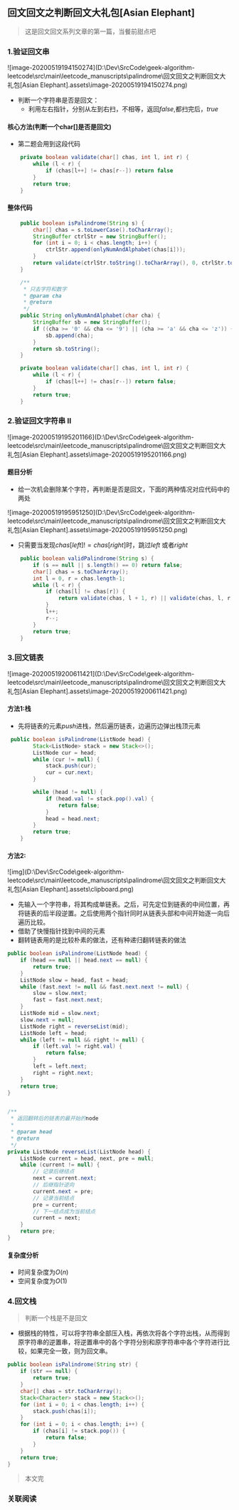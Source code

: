 

## 回文回文之判断回文大礼包[Asian Elephant]

> 这是回文回文系列文章的第一篇，当餐前甜点吧



### 1.验证回文串

![image-20200519194150274](D:\Dev\SrcCode\geek-algorithm-leetcode\src\main\leetcode_manuscripts\palindrome\回文回文之判断回文大礼包[Asian Elephant].assets\image-20200519194150274.png)

- 判断一个字符串是否是回文：
  - 利用左右指针，分别从左到右扫，不相等，返回$false$,都扫完后，$true$

#### 核心方法(判断一个char[]是否是回文)

- 第二题会用到这段代码

```java
    private boolean validate(char[] chas, int l, int r) {
        while (l < r) {
            if (chas[l++] != chas[r--]) return false
        }
        return true;
    }
```

#### 整体代码

```java
    public boolean isPalindrome(String s) {
        char[] chas = s.toLowerCase().toCharArray();
        StringBuffer ctrlStr = new StringBuffer();
        for (int i = 0; i < chas.length; i++) {
            ctrlStr.append(onlyNumAndAlphabet(chas[i]));
        }
        return validate(ctrlStr.toString().toCharArray(), 0, ctrlStr.toString().length() - 1);
    }

    /**
     * 只去字符和数字
     * @param cha
     * @return
     */
    public String onlyNumAndAlphabet(char cha) {
        StringBuffer sb = new StringBuffer();
        if ((cha >= '0' && cha <= '9') || (cha >= 'a' && cha <= 'z')) {
            sb.append(cha);
        }
        return sb.toString();
    }

    private boolean validate(char[] chas, int l, int r) {
        while (l < r) {
            if (chas[l++] != chas[r--]) return false;
        }
        return true;
    }

```

### 2.验证回文字符串 Ⅱ

![image-20200519195201166](D:\Dev\SrcCode\geek-algorithm-leetcode\src\main\leetcode_manuscripts\palindrome\回文回文之判断回文大礼包[Asian Elephant].assets\image-20200519195201166.png)

#### 题目分析

- 给一次机会删除某个字符，再判断是否是回文，下面的两种情况对应代码中的两处

![image-20200519195951250](D:\Dev\SrcCode\geek-algorithm-leetcode\src\main\leetcode_manuscripts\palindrome\回文回文之判断回文大礼包[Asian Elephant].assets\image-20200519195951250.png)

- 只需要当发现$chas[left]!=chas[right]$时，跳过$left$ 或者$right$

```java
    public boolean validPalindrome(String s) {
        if (s == null || s.length() == 0) return false;
        char[] chas = s.toCharArray();
        int l = 0, r = chas.length-1;
        while (l < r) {
            if (chas[l] != chas[r]) {
                return validate(chas, l + 1, r) || validate(chas, l, r - 1);
            }
            l++;
            r--;
        }
        return true;
    }
```

### 3.回文链表

![image-20200519200611421](D:\Dev\SrcCode\geek-algorithm-leetcode\src\main\leetcode_manuscripts\palindrome\回文回文之判断回文大礼包[Asian Elephant].assets\image-20200519200611421.png)

#### 方法1:栈

- 先将链表的元素$push$进栈，然后遍历链表，边遍历边弹出栈顶元素

```java
 public boolean isPalindrome(ListNode head) {
        Stack<ListNode> stack = new Stack<>();
        ListNode cur = head;
        while (cur != null) {
            stack.push(cur);
            cur = cur.next;
        }

        while (head != null) {
            if (head.val != stack.pop().val) {
                return false;
            }
            head = head.next;
        }
        return true;
    }
```

#### 方法2:

![img](D:\Dev\SrcCode\geek-algorithm-leetcode\src\main\leetcode_manuscripts\palindrome\回文回文之判断回文大礼包[Asian Elephant].assets\clipboard.png)

- 先输入一个字符串，将其构成单链表。之后，可先定位到链表的中间位置，再将链表的后半段逆置。之后使用两个指针同时从链表头部和中间开始逐一向后遍历比较。
- 借助了快慢指针找到中间的元素
- 翻转链表用的是比较朴素的做法，还有种递归翻转链表的做法

```java
public boolean isPalindrome(ListNode head) {
    if (head == null || head.next == null) {
        return true;
    }
    ListNode slow = head, fast = head;
    while (fast.next != null && fast.next.next != null) {
        slow = slow.next;
        fast = fast.next.next;
    }
    ListNode mid = slow.next;
    slow.next = null;
    ListNode right = reverseList(mid);
    ListNode left = head;
    while (left != null && right != null) {
        if (left.val != right.val) {
            return false;
        }
        left = left.next;
        right = right.next;
    }
    return true;
}


/**
 * 返回翻转后的链表的最开始的node
 *
 * @param head
 * @return
 */
private ListNode reverseList(ListNode head) {
    ListNode current = head, next, pre = null;
    while (current != null) {
        // 记录后继结点
        next = current.next;
        // 后继指针逆向
        current.next = pre;
        // 记录当前结点
        pre = current;
        // 下一结点成为当前结点
        current = next;
    }
    return pre;
}
```

#### 复杂度分析

- 时间复杂度为$O(n)$
- 空间复杂度为$O(1)$

### 4.回文栈

> 判断一个栈是不是回文

- 根据栈的特性，可以将字符串全部压入栈，再依次将各个字符出栈，从而得到原字符串的逆置串，将逆置串中的各个字符分别和原字符串中各个字符进行比较，如果完全一致，则为回文串。

```java
public boolean isPalindrome(String str) {
    if (str == null) {
        return true;
    }
    char[] chas = str.toCharArray();
    Stack<Character> stack = new Stack<>();
    for (int i = 0; i < chas.length; i++) {
        stack.push(chas[i]);
    }
    for (int i = 0; i < chas.length; i++) {
        if (chas[i] != stack.pop()) {
            return false;
        }
    }
    return true;
}
```



> 本文完

### 关联阅读

